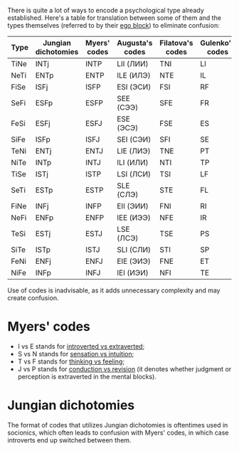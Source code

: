 There is quite a lot of ways to encode a psychological type already established.
Here's a table for translation between some of them and the types themselves (referred to by their [ego block](https://your-trickster.github.io/structure#blocks)) to eliminate confusion:

| Type | Jungian dichotomies | Myers' codes | Augusta's codes | Filatova's codes | Gulenko's codes | CPT codes |
|------|---------------------|--------------|-----------------|------------------|-----------------|-----------|
| TiNe | INTj                | INTP         | LII (ЛИИ)       | TNI              | LI              | iTS       |
| NeTi | ENTp                | ENTP         | ILE (ИЛЭ)       | NTE              | IL              | eNF       |
| FiSe | ISFj                | ISFP         | ESI (ЭСИ)       | FSI              | RF              | iFN       |
| SeFi | ESFp                | ESFP         | SEE (СЭЭ)       | SFE              | FR              | eST       |
| FeSi | ESFj                | ESFJ         | ESE (ЭСЭ)       | FSE              | ES              | eFN       |
| SiFe | ISFp                | ISFJ         | SEI (СЭИ)       | SFI              | SE              | iST       |
| TeNi | ENTj                | ENTJ         | LIE (ЛИЭ)       | TNE              | PT              | eTS       |
| NiTe | INTp                | INTJ         | ILI (ИЛИ)       | NTI              | TP              | iNF       |
| TiSe | ISTj                | ISTP         | LSI (ЛСИ)       | TSI              | LF              | iTN       |
| SeTi | ESTp                | ESTP         | SLE (СЛЭ)       | STE              | FL              | eSF       |
| FiNe | INFj                | INFP         | EII (ЭИИ)       | FNI              | RI              | iFS       |
| NeFi | ENFp                | ENFP         | IEE (ИЭЭ)       | NFE              | IR              | eNT       |
| TeSi | ESTj                | ESTJ         | LSE (ЛСЭ)       | TSE              | PS              | eTN       |
| SiTe | ISTp                | ISTJ         | SLI (СЛИ)       | STI              | SP              | iSF       |
| FeNi | ENFj                | ENFJ         | EIE (ЭИЭ)       | FNE              | ET              | eFS       |
| NiFe | INFp                | INFJ         | IEI (ИЭИ)       | NFI              | TE              | iNT       |

Use of codes is inadvisable, as it adds unnecessary complexity and may create confusion.

# Myers' codes

- I vs E stands for [introverted vs extraverted](https://your-trickster.github.io/dichotomies#introversion-vs-extraversion);
- S vs N stands for [sensation vs intuition](https://your-trickster.github.io/dichotomies#intuition-vs-sensation);
- T vs F stands for [thinking vs feeling](https://your-trickster.github.io/dichotomies#thinking-vs-feeling);
- J vs P stands for [conduction vs revision](https://your-trickster.github.io/dichotomies#revision-vs-conduction) (it denotes whether judgment or perception is extraverted in the mental blocks).

# Jungian dichotomies

The format of codes that utilizes Jungian dichotomies is oftentimes used in socionics, which often leads to confusion with Myers' codes, in which case introverts end up switched between them.
